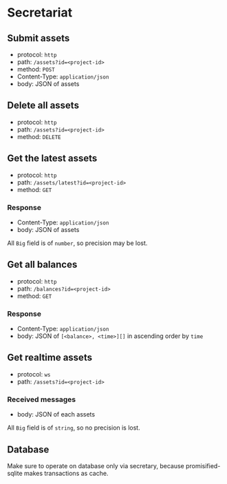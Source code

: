 # Secretariat

## Submit assets

- protocol: `http`
- path: `/assets?id=<project-id>`
- method: `POST`
- Content-Type: `application/json`
- body: JSON of assets

## Delete all assets

- protocol: `http`
- path: `/assets?id=<project-id>`
- method: `DELETE`

## Get the latest assets

- protocol: `http`
- path: `/assets/latest?id=<project-id>`
- method: `GET`

### Response

- Content-Type: `application/json`
- body: JSON of assets

All `Big` field is of `number`, so precision may be lost.

## Get all balances

- protocol: `http`
- path: `/balances?id=<project-id>`
- method: `GET`

### Response

- Content-Type: `application/json`
- body: JSON of `[<balance>, <time>][]` in ascending order by `time`

## Get realtime assets

- protocol: `ws`
- path: `/assets?id=<project-id>`

### Received messages

- body: JSON of each assets

All `Big` field is of `string`, so no precision is lost.

## Database

Make sure to operate on database only via secretary, because promisified-sqlite makes transactions as cache.
